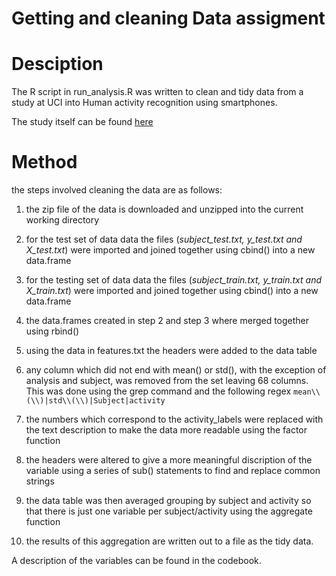 Getting and cleaning Data assigment
===================================

# Desciption

The R script in run_analysis.R was written to clean and tidy data from a study at UCI into Human activity recognition using smartphones.

The study itself can be found [here](http://archive.ics.uci.edu/ml/datasets/Human+Activity+Recognition+Using+Smartphones)

# Method

the steps involved cleaning the data are as follows:

1. the zip file of the data is downloaded and unzipped into the current working directory

2. for the test set of data data the files (*subject_test.txt, y_test.txt and X_test.txt*) were imported and joined together using cbind() into a new data.frame

3. for the testing set of data data the files (*subject_train.txt, y_train.txt and X_train.txt*) were imported and joined together using cbind() into a new data.frame

4. the data.frames created in step 2 and step 3 where merged together using rbind()

5. using the data in features.txt the headers were added to the data table

6. any column which did not end with mean() or std(), with the exception of analysis and subject, was removed from the set leaving 68 columns. This was done using the grep command and the following regex `mean\\(\\)|std\\(\\)|Subject|activity`

7. the numbers which correspond to the activity_labels were replaced with the text description to make the data more readable using the factor function

8. the headers were altered to give a more meaningful discription of the variable using a series of sub() statements to find and replace common strings

9. the data table was then averaged grouping by subject and activity so that there is just one variable per subject/activity using the aggregate function

10. the results of this aggregation are written out to a file as the tidy data. 

A description of the variables can be found in the codebook.